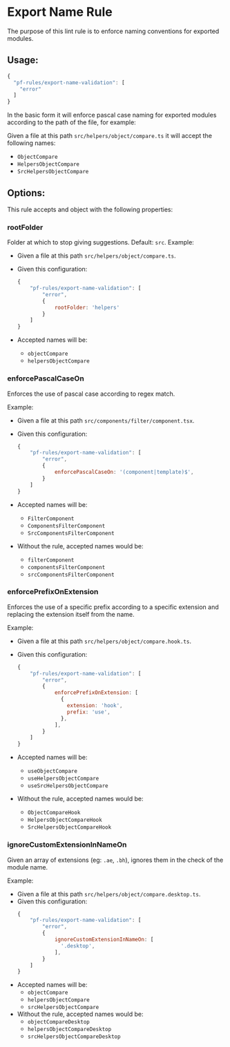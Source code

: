 # Export Name Rule

The purpose of this lint rule is to enforce naming conventions for exported modules.

## Usage:

```js
{
  "pf-rules/export-name-validation": [
    "error"
  ]
}
```

In the basic form it will enforce pascal case naming for exported modules according to the path of the file, for example:

Given a file at this path `src/helpers/object/compare.ts` it will accept the following names:

- `ObjectCompare`
- `HelpersObjectCompare`
- `SrcHelpersObjectCompare`

## Options:

This rule accepts and object with the following properties:

### rootFolder

Folder at which to stop giving suggestions.
Default: `src`.
Example:

- Given a file at this path `src/helpers/object/compare.ts`.
- Given this configuration:

  ```js
  {
      "pf-rules/export-name-validation": [
          "error",
          {
              rootFolder: 'helpers'
          }
      ]
  }
  ```

- Accepted names will be:
  - `objectCompare`
  - `helpersObjectCompare`

### enforcePascalCaseOn

Enforces the use of pascal case according to regex match.

Example:

- Given a file at this path `src/components/filter/component.tsx`.
- Given this configuration:
  ```js
  {
      "pf-rules/export-name-validation": [
          "error",
          {
              enforcePascalCaseOn: '(component|template)$',
          }
      ]
  }
  ```
- Accepted names will be:

  - `FilterComponent`
  - `ComponentsFilterComponent`
  - `SrcComponentsFilterComponent`

- Without the rule, accepted names would be:
  - `filterComponent`
  - `componentsFilterComponent`
  - `srcComponentsFilterComponent`

### enforcePrefixOnExtension

Enforces the use of a specific prefix according to a specific extension and replacing the extension itself from the name.

Example:

- Given a file at this path `src/helpers/object/compare.hook.ts`.
- Given this configuration:
  ```js
  {
      "pf-rules/export-name-validation": [
          "error",
          {
              enforcePrefixOnExtension: [
                {
                  extension: 'hook',
                  prefix: 'use',
                },
              ],
          }
      ]
  }
  ```
- Accepted names will be:

  - `useObjectCompare`
  - `useHelpersObjectCompare`
  - `useSrcHelpersObjectCompare`

- Without the rule, accepted names would be:
  - `ObjectCompareHook`
  - `HelpersObjectCompareHook`
  - `SrcHelpersObjectCompareHook`

### ignoreCustomExtensionInNameOn

Given an array of extensions (eg: `.ae`, `.bh`), ignores them in the check of the module name.

Example:

- Given a file at this path `src/helpers/object/compare.desktop.ts`.
- Given this configuration:
  ```js
  {
      "pf-rules/export-name-validation": [
          "error",
          {
              ignoreCustomExtensionInNameOn: [
                '.desktop',
              ],
          }
      ]
  }
  ```
- Accepted names will be:
  - `objectCompare`
  - `helpersObjectCompare`
  - `srcHelpersObjectCompare`
- Without the rule, accepted names would be:
  - `objectCompareDesktop`
  - `helpersObjectCompareDesktop`
  - `srcHelpersObjectCompareDesktop`
